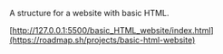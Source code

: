 A structure for a website with basic HTML.

[http://127.0.0.1:5500/basic_HTML_website/index.html](https://roadmap.sh/projects/basic-html-website)
